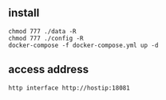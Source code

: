 ## install
```
chmod 777 ./data -R
chmod 777 ./config -R
docker-compose -f docker-compose.yml up -d
```

## access address

```code
http interface http://hostip:18081
```